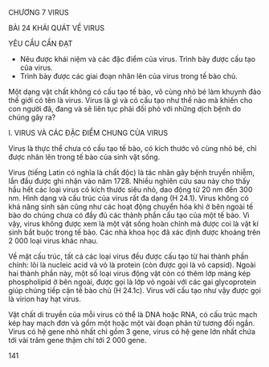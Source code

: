 CHƯƠNG 7 VIRUS

BÀI 24 KHÁI QUÁT VỀ VIRUS

YÊU CẦU CẦN ĐẠT
- Nêu được khái niệm và các đặc điểm của virus. Trình bày được cấu tạo của virus.
- Trình bày được các giai đoạn nhân lên của virus trong tế bào chủ.

Một dạng vật chất không có cấu tạo tế bào, vô cùng nhỏ bé làm khuynh đảo thế giới có tên là virus. Virus là gì và có cấu tạo như thế nào mà khiến cho con người đã, đang và sẽ liên tục phải đối phó với những dịch bệnh do chúng gây ra?

I. VIRUS VÀ CÁC ĐẶC ĐIỂM CHUNG CỦA VIRUS

Virus là thực thể chưa có cấu tạo tế bào, có kích thước vô cùng nhỏ bé, chỉ được nhân lên trong tế bào của sinh vật sống.

Virus (tiếng Latin có nghĩa là chất độc) là tác nhân gây bệnh truyền nhiễm, lần đầu được ghi nhận vào năm 1728. Nhiều nghiên cứu sau này cho thấy hầu hết các loại virus có kích thước siêu nhỏ, dao động từ 20 nm đến 300 nm. Hình dạng và cấu trúc của virus rất đa dạng (H 24.1). Virus không có khả năng sinh sản cũng như các hoạt động chuyển hóa khi ở bên ngoài tế bào do chúng chưa có đầy đủ các thành phần cấu tạo của một tế bào. Vì vậy, virus không được xem là một vật sống hoàn chỉnh mà được coi là vật kí sinh bắt buộc trong tế bào. Các nhà khoa học đã xác định được khoảng trên 2 000 loại virus khác nhau.

Về mặt cấu trúc, tất cả các loại virus đều được cấu tạo từ hai thành phần chính: lõi là nucleic acid và vỏ là protein (còn được gọi là vỏ capsid). Ngoài hai thành phần này, một số loại virus động vật còn có thêm lớp màng kép phospholipid ở bên ngoài, được gọi là lớp vỏ ngoài với các gai glycoprotein giúp chúng tiếp cận tế bào chủ (H 24.1c). Virus với cấu tạo như vậy được gọi là virion hay hạt virus.

Vật chất di truyền của mỗi virus có thể là DNA hoặc RNA, có cấu trúc mạch kép hay mạch đơn và gồm một hoặc một vài đoạn phân tử tương đối ngắn. Virus có hệ gene nhỏ nhất chỉ gồm 3 gene, virus có hệ gene lớn nhất chứa tới vài trăm gene thậm chí tới 2 000 gene.

141